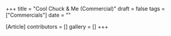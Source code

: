 +++
title = "Cool Chuck & Me (Commercial)"
draft = false
tags = ["Commercials"]
date = ""

[Article]
contributors = []
gallery = []
+++
